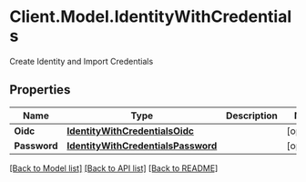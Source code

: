 # Client.Model.IdentityWithCredentials
Create Identity and Import Credentials

## Properties

Name | Type | Description | Notes
------------ | ------------- | ------------- | -------------
**Oidc** | [**IdentityWithCredentialsOidc**](IdentityWithCredentialsOidc.md) |  | [optional] 
**Password** | [**IdentityWithCredentialsPassword**](IdentityWithCredentialsPassword.md) |  | [optional] 

[[Back to Model list]](../README.md#documentation-for-models) [[Back to API list]](../README.md#documentation-for-api-endpoints) [[Back to README]](../README.md)

